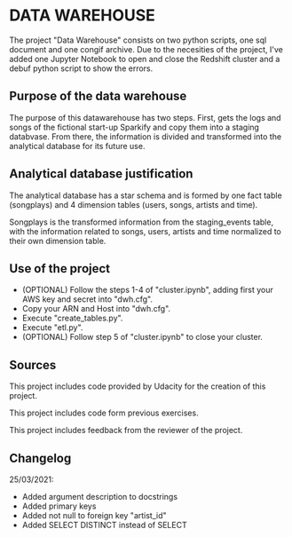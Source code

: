 # DATA WAREHOUSE

The project "Data Warehouse" consists on two python scripts, one sql document and one congif archive. Due to the necesities of the project, I've added one Jupyter Notebook to open and close the Redshift cluster and a debuf python script to show the errors.

## Purpose of the data warehouse

The purpose of this datawarehouse has two steps. First, gets the logs and songs of the fictional start-up Sparkify and copy them into a staging databvase. From there, the information is divided and transformed into the analytical database for its future use.

## Analytical database justification

The analytical database has a star schema and is formed by one fact table (songplays) and 4 dimension tables (users, songs, artists and time).

Songplays is the transformed information from the staging_events table, with the information related to songs, users, artists and time normalized to their own dimension table.

## Use of the project

- (OPTIONAL) Follow the steps 1-4 of "cluster.ipynb", adding first your AWS key and secret into "dwh.cfg".
- Copy your ARN and Host into "dwh.cfg".
- Execute "create_tables.py".
- Execute "etl.py".
- (OPTIONAL) Follow step 5 of "cluster.ipynb" to close your cluster.

## Sources

This project includes code provided by Udacity for the creation of this project.

This project includes code form previous exercises.

This project includes feedback from the reviewer of the project.

## Changelog

25/03/2021:
- Added argument description to docstrings
- Added primary keys
- Added not null to foreign key "artist_id"
- Added SELECT DISTINCT instead of SELECT
